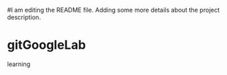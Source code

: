 #I am editing the README file. Adding some more details about the project description.
# gitGoogleLab
learning
